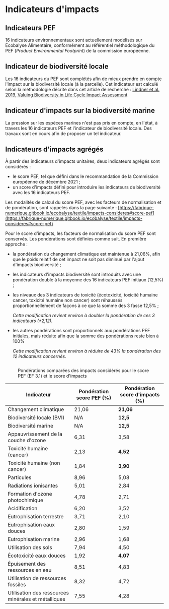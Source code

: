# Indicateurs d'impacts

## Indicateurs PEF

16 indicateurs environnementaux sont actuellement modélisés sur Ecobalyse Alimentaire, conformément au référentiel méthodologique du PEF (_Product Environmental Footprint_) de la commission européenne.

## Indicateur de biodiversité locale

Les 16 indicateurs du PEF sont complétés afin de mieux prendre en compte l'impact sur la biodiversité locale (à la parcelle). Cet indicateur est calculé selon la méthodologie décrite dans cet article de recherche : [Lindner et al. 2019, Valuing Biodiversity in Life Cycle Impact Assessment](https://www.researchgate.net/publication/336523544\_Valuing\_Biodiversity\_in\_Life\_Cycle\_Impact\_Assessment)

## Indicateur d'impacts sur la biodiversité marine

La pression sur les espèces marines n'est pas pris en compte, en l'état, à travers les 16 indicateurs PEF et l'indicateur de biodiversité locale. Des travaux sont en cours afin de proposer un tel indicateur.

## Indicateurs d'impacts agrégés

À partir des indicateurs d'impacts unitaires, deux indicateurs agrégés sont considérés :&#x20;

* le score PEF, tel que défini dans le recommandation de la Commission européenne de décembre 2021 ;
* un score d'impacts défini pour introduire les indicateurs de biodiversité avec les 16 indicateurs PEF.&#x20;

Les modalités de calcul du score PEF, avec les facteurs de normalisation et de pondération, sont rappelés dans la page suivante : [https://fabrique-numerique.gitbook.io/ecobalyse/textile/impacts-consideres#score-pef](https://fabrique-numerique.gitbook.io/ecobalyse/textile/impacts-consideres#score-pef)

Pour le score d'impacts, les facteurs de normalisation du score PEF sont conservés. Les pondérations sont définies comme suit. En première approche :&#x20;

* la pondération du changement climatique est maintenue à 21,06%, afin que le poids relatif de cet impact ne soit pas diminué par l'ajout d'impacts biodiversité ;
* les indicateurs d'impacts biodiversité sont introduits avec une pondération double à la moyenne des 16 indicateurs PEF initiaux (12,5%) ;
*   les niveaux des 3 indicateurs de toxicité (écotoxicité, toxicité humaine cancer, toxicité humaine non cancer) sont réhaussés proportionnellement de façons à ce que la somme des 3 fasse 12,5% ;

    _Cette modification revient environ à doubler la pondération de ces 3 indicateurs (\*2,12)._
*   les autres pondérations sont proportionnels aux pondérations PEF initiales, mais réduite afin que la somme des pondérations reste bien à 100%

    _Cette modification revient environ à réduire de 43% la pondération des 12 indicateurs concernés_.

<figure><img src="../.gitbook/assets/Pondérations score d&#x27;impacts - score PEF.png" alt=""><figcaption><p>Pondérations comparées des impacts considérés pour le score PEF (EF 3.1) et le score d'impacts</p></figcaption></figure>

| Indicateur                                          | Pondération score PEF (%) | Pondération score d'impacts (%) |
| --------------------------------------------------- | ------------------------- | ------------------------------- |
| Changement climatique                               | 21,06                     | **21,06**                       |
| Biodiversité locale (BVI)                           | N/A                       | **12,5**                        |
| Biodiversité marine                                 | N/A                       | **12,5**                        |
| Appauvrissement de la couche d'ozone                | 6,31                      | 3,58                            |
| Toxicité humaine (cancer)                           | 2,13                      | **4,52**                        |
| Toxicité humaine (non cancer)                       | 1,84                      | **3,90**                        |
| Particules                                          | 8,96                      | 5,08                            |
| Radiations ionisantes                               | 5,01                      | 2,84                            |
| Formation d'ozone photochimique                     | 4,78                      | 2,71                            |
| Acidification                                       | 6,20                      | 3,52                            |
| Eutrophisation terrestre                            | 3,71                      | 2,10                            |
| Eutrophisation eaux douces                          | 2,80                      | 1,59                            |
| Eutrophisation marine                               | 2,96                      | 1,68                            |
| Utilisation des sols                                | 7,94                      | 4,50                            |
| Écotoxicité eaux douces                             | 1,92                      | **4,07**                        |
| Épuisement des ressources en eau                    | 8,51                      | 4,83                            |
| Utilisation de ressources fossiles                  | 8,32                      | 4,72                            |
| Utilisation des ressources minérales et métalliques | 7,55                      | 4,28                            |

